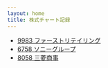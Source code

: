 ```yaml
---
layout: home
title: 株式チャート記録
---
```

- [9983 ファーストリテイリング](./9983/)
- [6758 ソニーグループ](./6758/)
- [8058 三菱商事](./8058/)
